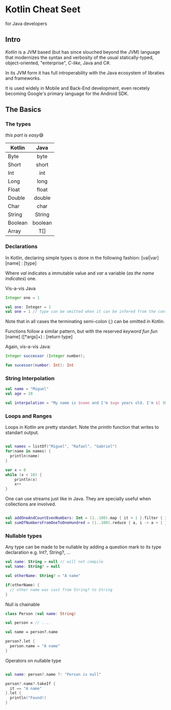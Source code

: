 # Kotlin Cheat Seet

for Java developers

## Intro

*Kotlin* is a JVM based (but has since slouched beyond the JVM) language that modernizes the syntax and verbosity of the usual statically-typed, object-oriented, "enterprise", _C-like_, Java and C#.

In its JVM form it has full introperability with the Java ecosystem of libraties and frameworks.

It is used widely in Mobile and Back-End development, even recetely becoming Google's primary language for the Android SDK.

## The Basics

### The types

*this part is easy*😅

| Kotlin        | Java          |
| ------------- |:-------------:| 
| Byte          | byte          |
| Short         | short         |
| Int           | int           |
| Long          | long          |
| Float         | float         |
| Double        | double        |
| Char          | char          |
| String        | String        |
| Boolean       | boolean       |
| Array<T>      | T[]           |


### Declarations

In Kotlin, declaring simple types is done in the following fashion:
[val|var] [name] : [type]

Where *val* indicates a immutable value and *var* a variable (_as the name indicates_) one.

Vis-a-vis Java

```java
Integer one = 1
```

```kotlin
val one: Integer = 1
val one = 1 // type can be omitted when it can be infered from the context. 
```

Note that in all cases the terminating semi-colon (;) can be omitted in Kotlin.

Functions follow a similar pattern, but with the reserved _keyword_ *fun*
*fun* [name] ([*args]+) : [return type]

Again, vis-a-vis Java:

```java
Integer successor (Integer number);
```

```kotlin
fun sucessor(number: Int): Int
```

### String Interpolation

```kotlin
val name = "Miguel"
val age = 28

val interpolation = "My name is $name and I'm $age years old. I'm ${ 30 - age } from my thirties."
```

### Loops and Ranges

Loops in Kotlin are pretty standart.
Note the *println* function that writes to standart output.

```kotlin

val names = listOf("Miguel", "Rafael", "Gabriel")
for(name in names) { 
  println(name)
}

var x = 0
while (x < 10) {
    println(x)
    x++ 
}

```

One can use streams just like in Java. They are specially useful when collections are involved.

```kotlin

val addOneAndCountEvenNumbers: Int = (1..100).map { it + 1 }.filter { it % 2 == 0 }.size
val sumOfNumbersFromOneToOneHundred = (1..100).reduce { a, i -> a + 1 }
```



### Nullable types

Any type can be made to be nullable by adding a question mark to its type declaration e.g. Int?, String?, ...

```kotlin
val name: String = null // will not compile
val name: String? = null

val otherName: String? = "A name"

if(otherName) {
  // other name was cast from String? to String
}
```

Null is chainable

```kotlin
class Person (val name: String)

val person = // ....

val name = person?.name

person?.let {
  person.name = "A name"
}
```

Operators on nullable type

```kotlin

val name: person?.name ?: "Person is null"

person?.name?.takeIf {
  it == "A name"
}.let {
  println("Found!)
}

```

